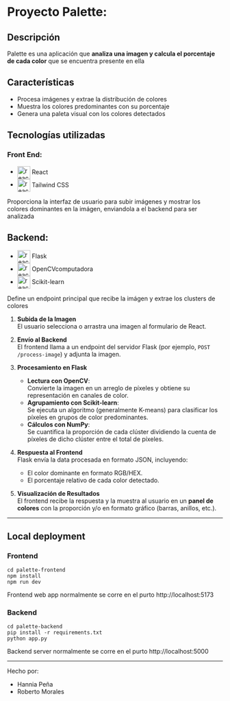 # **Proyecto Palette:**

## Descripción
Palette es una aplicación que **analiza una imagen y calcula el porcentaje de cada color** que se encuentra presente en ella

## Características
- Procesa imágenes y extrae la distribución de colores
- Muestra los colores predominantes con su porcentaje
- Genera una paleta visual con los colores detectados




## Tecnologías utilizadas
### Front End:
- <img src="https://raw.githubusercontent.com/marwin1991/profile-technology-icons/refs/heads/main/icons/react.png" alt="react" width="30" height="30" align="center" /> React
- <img src="https://raw.githubusercontent.com/marwin1991/profile-technology-icons/refs/heads/main/icons/tailwind_css.png" alt="react" width="30" height="30" align="center" /> Tailwind CSS

Proporciona la interfaz de usuario para subir imágenes y mostrar los colores dominantes en la imágen, enviandola a el backend para ser analizada

## Backend:
- <img src="https://github.com/user-attachments/assets/934b9e08-b664-4d3f-81b2-8f8dca675019" alt="react" width="30" height="30" align="center" /> Flask
- <img src="https://github.com/user-attachments/assets/2971dd06-a10b-46ee-851f-ac9edf4dc9f2" alt="react" width="30" height="30" align="center" /> OpenCVcomputadora
- <img src="https://github.com/user-attachments/assets/a6828e6e-5600-4e5f-8f52-9db69e4e951b" alt="react" width="30" height="30" align="center" /> Scikit-learn

  

Define un endpoint principal que recibe la imágen y extrae los clusters de colores

1. **Subida de la Imagen**  
   El usuario selecciona o arrastra una imagen al formulario de React.  

2. **Envío al Backend**  
   El frontend llama a un endpoint del servidor Flask (por ejemplo, `POST /process-image`) y adjunta la imagen.

3. **Procesamiento en Flask**  
   - **Lectura con OpenCV**:  
     Convierte la imagen en un arreglo de píxeles y obtiene su representación en canales de color.  
   - **Agrupamiento con Scikit-learn**:  
     Se ejecuta un algoritmo (generalmente K-means) para clasificar los píxeles en grupos de color predominantes.  
   - **Cálculos con NumPy**:  
     Se cuantifica la proporción de cada clúster dividiendo la cuenta de píxeles de dicho clúster entre el total de píxeles.  

4. **Respuesta al Frontend**  
   Flask envía la data procesada en formato JSON, incluyendo:  
   - El color dominante en formato RGB/HEX.  
   - El porcentaje relativo de cada color detectado.  

5. **Visualización de Resultados**  
   El frontend recibe la respuesta y la muestra al usuario en un **panel de colores** con la proporción y/o en formato gráfico (barras, anillos, etc.).
---

## Local deployment
### Frontend

```
cd palette-frontend
npm install
npm run dev
```
Frontend web app normalmente se corre en el purto http://localhost:5173
### Backend
```
cd palette-backend
pip install -r requirements.txt
python app.py
```
Backend server normalmente se corre en el purto http://localhost:5000

---
Hecho por: 
- Hannia Peña 
- Roberto Morales





